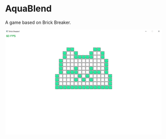 # AquaBlend
A game based on Brick Breaker.

![Screenshot of the Game](screenshots/game_screenshot.png)
